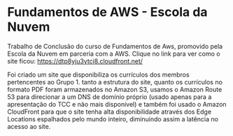 # Fundamentos de AWS - Escola da Nuvem
 Trabalho de Conclusão do curso de Fundamentos de Aws, promovido pela Escola da Nuvem em parceria com a AWS.
Clique no link para ver como o site ficou: https://dtp8yju3ytcj8.cloudfront.net/

Foi criado um site que disponibiliza os currículos dos membros pertencentes ao Grupo 1. tanto a estrutura do site, quanto os currículos no formato PDF foram armazenados no Amazon S3, usamos o Amazon Route 53 para direcionar a um DNS de domínio próprio (usado apenas para a apresentação do TCC e não mais disponível) e também foi usado o Amazon CloudFront para que o site tenha alta disponibilidade através dos Edge Locations espalhados pelo mundo inteiro, diminuindo assim a latência no acesso ao site.
